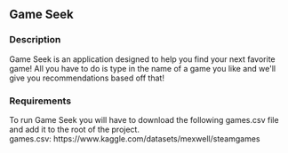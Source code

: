 <h2> Game Seek </h2>

<h3> Description </h3>
Game Seek is an application designed to help you find your next favorite game! All you have to do is type in the name of a game you like and we'll give you recommendations based off that!

<h3> Requirements </h3>
To run Game Seek you will have to download the following games.csv file and add it to the root of the project. <br />
games.csv: https://www.kaggle.com/datasets/mexwell/steamgames
